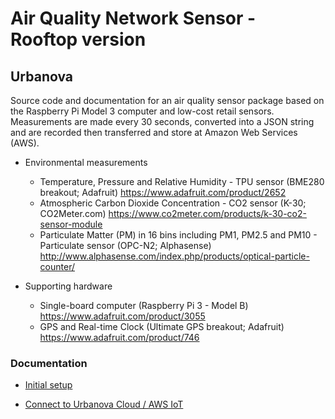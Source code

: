 # Air Quality Network Sensor - Rooftop version

## Urbanova

Source code and documentation for an air quality sensor package based on the Raspberry Pi Model 3 computer and low-cost retail sensors. Measurements are made every 30 
seconds, converted into a JSON string and are recorded then transferred and store at Amazon Web Services (AWS).

* Environmental measurements
	* Temperature, Pressure and Relative Humidity - TPU sensor (BME280 breakout; Adafruit)
    <https://www.adafruit.com/product/2652>
	* Atmospheric Carbon Dioxide Concentration - CO2 sensor (K-30; CO2Meter.com)
    <https://www.co2meter.com/products/k-30-co2-sensor-module>
	* Particulate Matter (PM) in 16 bins including PM1, PM2.5 and PM10 - Particulate sensor (OPC-N2; Alphasense)
    <http://www.alphasense.com/index.php/products/optical-particle-counter/>

* Supporting hardware
	* Single-board computer (Raspberry Pi 3 - Model B)
    <https://www.adafruit.com/product/3055>
	* GPS and Real-time Clock (Ultimate GPS breakout; Adafruit)
    <https://www.adafruit.com/product/746>


### Documentation

* [Initial setup](doc/install/)

* [Connect to Urbanova Cloud / AWS IoT](doc/setup/AWS_IoT_Connectivity.md)
